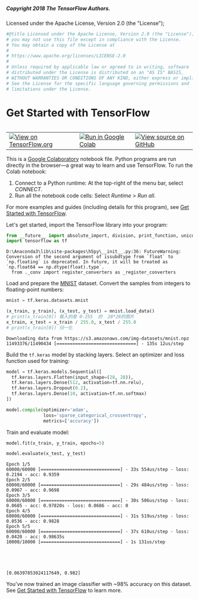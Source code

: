 
##### Copyright 2018 The TensorFlow Authors.

Licensed under the Apache License, Version 2.0 (the "License");


```python
#@title Licensed under the Apache License, Version 2.0 (the "License");
# you may not use this file except in compliance with the License.
# You may obtain a copy of the License at
#
# https://www.apache.org/licenses/LICENSE-2.0
#
# Unless required by applicable law or agreed to in writing, software
# distributed under the License is distributed on an "AS IS" BASIS,
# WITHOUT WARRANTIES OR CONDITIONS OF ANY KIND, either express or implied.
# See the License for the specific language governing permissions and
# limitations under the License.
```

# Get Started with TensorFlow

<table class="tfo-notebook-buttons" align="left">
  <td>
    <a target="_blank" href="https://www.tensorflow.org/tutorials/"><img src="https://www.tensorflow.org/images/tf_logo_32px.png" />View on TensorFlow.org</a>
  </td>
  <td>
    <a target="_blank" href="https://colab.research.google.com/github/tensorflow/docs/blob/master/site/en/tutorials/_index.ipynb"><img src="https://www.tensorflow.org/images/colab_logo_32px.png" />Run in Google Colab</a>
  </td>
  <td>
    <a target="_blank" href="https://github.com/tensorflow/docs/blob/master/site/en/tutorials/_index.ipynb"><img src="https://www.tensorflow.org/images/GitHub-Mark-32px.png" />View source on GitHub</a>
  </td>
</table>

This is a [Google Colaboratory](https://colab.research.google.com/notebooks/welcome.ipynb) notebook file. Python programs are run directly in the browser—a great way to learn and use TensorFlow. To run the Colab notebook:

1. Connect to a Python runtime: At the top-right of the menu bar, select *CONNECT*.
2. Run all the notebook code cells: Select *Runtime* > *Run all*.

For more examples and guides (including details for this program), see [Get Started with TensorFlow](https://www.tensorflow.org/get_started/).

Let's get started, import the TensorFlow library into your program:


```python
from __future__ import absolute_import, division, print_function, unicode_literals
import tensorflow as tf
```

    D:\Anaconda3\lib\site-packages\h5py\__init__.py:36: FutureWarning: Conversion of the second argument of issubdtype from `float` to `np.floating` is deprecated. In future, it will be treated as `np.float64 == np.dtype(float).type`.
      from ._conv import register_converters as _register_converters
    

Load and prepare the [MNIST](http://yann.lecun.com/exdb/mnist/) dataset. Convert the samples from integers to floating-point numbers:


```python
mnist = tf.keras.datasets.mnist

(x_train, y_train), (x_test, y_test) = mnist.load_data()
# print(x_train[0]) 载入的是 0-255  的  28*28的图片
x_train, x_test = x_train / 255.0, x_test / 255.0
# print(x_train[0]) 归一化
```

    Downloading data from https://s3.amazonaws.com/img-datasets/mnist.npz
    11493376/11490434 [==============================] - 135s 12us/step
    

Build the `tf.keras` model by stacking layers. Select an optimizer and loss function used for training:


```python
model = tf.keras.models.Sequential([
  tf.keras.layers.Flatten(input_shape=(28, 28)),
  tf.keras.layers.Dense(512, activation=tf.nn.relu),
  tf.keras.layers.Dropout(0.2),
  tf.keras.layers.Dense(10, activation=tf.nn.softmax)
])

model.compile(optimizer='adam',
              loss='sparse_categorical_crossentropy',
              metrics=['accuracy'])
```

Train and evaluate model:


```python
model.fit(x_train, y_train, epochs=5)

model.evaluate(x_test, y_test)
```

    Epoch 1/5
    60000/60000 [==============================] - 33s 554us/step - loss: 0.2194 - acc: 0.9359
    Epoch 2/5
    60000/60000 [==============================] - 29s 484us/step - loss: 0.0967 - acc: 0.9698
    Epoch 3/5
    60000/60000 [==============================] - 30s 506us/step - loss: 0.0685 - acc: 0.97820s - loss: 0.0686 - acc: 0
    Epoch 4/5
    60000/60000 [==============================] - 31s 519us/step - loss: 0.0536 - acc: 0.9828
    Epoch 5/5
    60000/60000 [==============================] - 37s 610us/step - loss: 0.0420 - acc: 0.98635s 
    10000/10000 [==============================] - 1s 131us/step
    




    [0.06397853024117649, 0.982]



You’ve now trained an image classifier with ~98% accuracy on this dataset. See [Get Started with TensorFlow](https://www.tensorflow.org/get_started/) to learn more.
